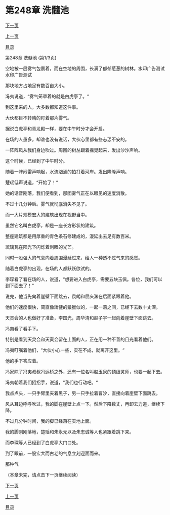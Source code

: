 <h1>第248章   洗髓池</h1>
            <div><p><a href="./742_%E7%AC%AC248%E7%AB%A0_%E6%B4%97%E9%AB%93%E6%B1%A0.md">下一页</a></p><p><a href="./740_%E7%AC%AC247%E7%AB%A0_%E7%BF%BB%E8%BA%AB%E4%B9%8B%E6%97%A5.md">上一页</a></p><p><a href="../">目录</a></p></div>
            <div><p>第248章   洗髓池 (第1/3页)</p><p>空地被一层雾气包裹着，而在空地的周围，长满了郁郁葱葱的树林。水印广告测试水印广告测试</p><p>那块地方占地足有数百亩大小。</p><p>冯夷说道，“雾气笼罩着的就是白虎亭了。“</p><p>到这里来的人，大多数都知道这件事。</p><p>大伙都目不转睛的盯着那片雾气。</p><p>据说白虎亭和青龙殿一样，要在中午时分才会开启。</p><p>在场的人虽多，却谁也没有说话，大伙心里都有些忐忑不安的。</p><p>一阵阵风从我们身边吹过。周围的树丛跟着摇晃起来，发出沙沙声响。</p><p>这个时候，已经到了中午时分。</p><p>随着一阵闷雷声响起，水流汹涌的拍打着河岸。发出隆隆声响。</p><p>楚瑶低声说道，“开始了！“</p><p>她的话音刚落，我们便看到，那团雾气正在以眼见的速度消散。</p><p>不过十几分钟后。雾气就彻底消失不见了。</p><p>而一大片规模宏大的建筑出现在视野当中。</p><p>虽然它名叫白虎亭，却是一座长方形状的建筑。</p><p>整座建筑都是用厚重的青色条石修建成的，漫延出去足有数百米。</p><p>琉璃瓦在阳光下闪烁着刺眼的光芒。</p><p>同时一股强大的气息向着周围漫延过来，给人一种透不过气来的感觉。</p><p>随着白虎亭的出现，在场的人都跃跃欲试的。</p><p>李琛看了看在场的人，说道，“想要进入白虎亭，需要五块玉佩。各位，我们可以到下面去了！“</p><p>说完，他当先向着崖壁下面跳去，袁朗和屈庆渊在后面紧跟着他。</p><p>他们的速度很快，简直像矫健的猿猴似的，一起一落之间，已经下去数十丈深。</p><p>天灵会的人也做好了准备，李国光，周华清和赵子宇一起向着崖壁下面跳去。</p><p>冯夷看了看手下。</p><p>特别是看到天灵会和天寅会留在上面的人，正在用一种不善的目光看着他们。</p><p>冯夷叮嘱着他们，“大伙小心一些，实在不成，就离开这里。“</p><p>他的手下答应着。</p><p>冯家除了冯夷叔叔冯远桥之外，还有一位名叫赵玉泉的顶级灵师，也要一起下去。</p><p>冯夷朝着我们招招手，说道，“我们也行动吧。“</p><p>我点点头，一只手臂里夹着黑子，另一只手拉着曹汐，直接向着崖壁下面跳去。</p><p>风从耳边呼呼吹过，我的脚在崖壁上点一下。然后下降数丈，再卸去力道，继续下降。</p><p>不过几分钟时间，我的脚已经落在实地上面。</p><p>我的脚刚刚落地，楚瑶和朱永元以及朱志诚等人也紧跟着跳下来。</p><p>而李琛等人已经到了白虎亭大门口处。</p><p>到了跟前，一股宏大而古老的气息立刻迎面而来。</p><p>那种气</p><p>（本章未完，请点击下一页继续阅读）</p></div>
            <div><p><a href="./742_%E7%AC%AC248%E7%AB%A0_%E6%B4%97%E9%AB%93%E6%B1%A0.md">下一页</a></p><p><a href="./740_%E7%AC%AC247%E7%AB%A0_%E7%BF%BB%E8%BA%AB%E4%B9%8B%E6%97%A5.md">上一页</a></p><p><a href="../">目录</a></p></div>